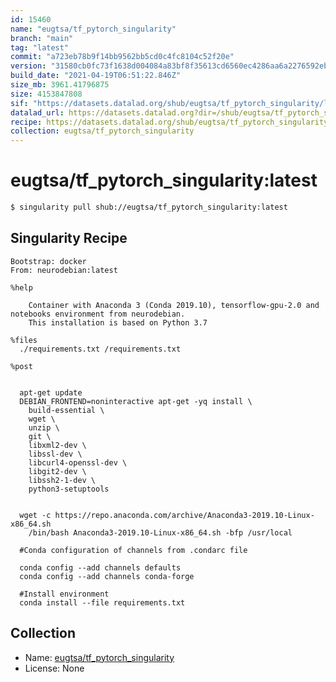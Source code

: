```yaml
---
id: 15460
name: "eugtsa/tf_pytorch_singularity"
branch: "main"
tag: "latest"
commit: "a723eb78b9f14bb9562bb5cd0c4fc8104c52f20e"
version: "31580cb0fc73f1638d004084a83bf8f35613cd6560ec4286aa6a2276592eb8a7"
build_date: "2021-04-19T06:51:22.846Z"
size_mb: 3961.41796875
size: 4153847808
sif: "https://datasets.datalad.org/shub/eugtsa/tf_pytorch_singularity/latest/2021-04-19-a723eb78-31580cb0/31580cb0fc73f1638d004084a83bf8f35613cd6560ec4286aa6a2276592eb8a7.sif"
datalad_url: https://datasets.datalad.org?dir=/shub/eugtsa/tf_pytorch_singularity/latest/2021-04-19-a723eb78-31580cb0/
recipe: https://datasets.datalad.org/shub/eugtsa/tf_pytorch_singularity/latest/2021-04-19-a723eb78-31580cb0/Singularity
collection: eugtsa/tf_pytorch_singularity
---
```


# eugtsa/tf_pytorch_singularity:latest

```bash
$ singularity pull shub://eugtsa/tf_pytorch_singularity:latest
```

## Singularity Recipe

```singularity
Bootstrap: docker
From: neurodebian:latest

%help

    Container with Anaconda 3 (Conda 2019.10), tensorflow-gpu-2.0 and notebooks environment from neurodebian.
    This installation is based on Python 3.7

%files
  ./requirements.txt /requirements.txt

%post
  
  
  apt-get update
  DEBIAN_FRONTEND=noninteractive apt-get -yq install \
    build-essential \
    wget \
    unzip \
    git \
    libxml2-dev \
    libssl-dev \
    libcurl4-openssl-dev \
    libgit2-dev \
    libssh2-1-dev \
    python3-setuptools

  
  wget -c https://repo.anaconda.com/archive/Anaconda3-2019.10-Linux-x86_64.sh
    /bin/bash Anaconda3-2019.10-Linux-x86_64.sh -bfp /usr/local

  #Conda configuration of channels from .condarc file

  conda config --add channels defaults
  conda config --add channels conda-forge

  #Install environment
  conda install --file requirements.txt
```

## Collection

 - Name: [eugtsa/tf_pytorch_singularity](https://github.com/eugtsa/tf_pytorch_singularity)
 - License: None

